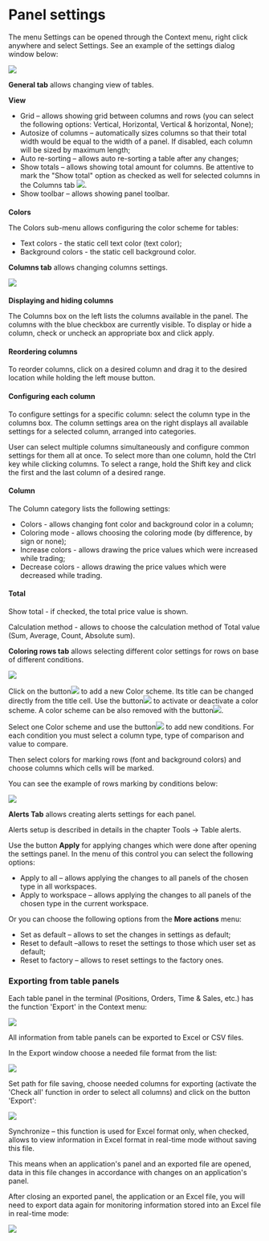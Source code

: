 # Panel settings

The menu Settings can be opened through the Context menu, right click anywhere and select Settings. See an example of the settings dialog window below:

![](../../.gitbook/assets/1.png)

**General tab** allows changing view of tables.

**View**

* Grid – allows showing grid between columns and rows \(you can select the following options: Vertical, Horizontal, Vertical & horizontal, None\);
* Autosize of columns – automatically sizes columns so that their total width would be equal to the width of a panel. If disabled, each column will be sized by maximum length;
* Auto re-sorting – allows auto re-sorting a table after any changes;
* Show totals – allows showing total amount for columns. Be attentive to mark the "Show total" option as checked as well for selected columns in the Columns tab ![](../../.gitbook/assets/2%20%2827%29.png). 
* Show toolbar – allows showing panel toolbar.

####  **Colors**

The Colors sub-menu allows configuring the color scheme for tables:

* Text colors - the static cell text color \(text color\);
* Background colors - the static cell background color.

 **Columns tab** allows changing columns settings.

![](../../.gitbook/assets/3%20%2815%29.png)

#### **Displaying and hiding columns**

The Columns box on the left lists the columns available in the panel. The columns with the blue checkbox are currently visible. To display or hide a column, check or uncheck an appropriate box and click apply.

#### **Reordering columns**

To reorder columns, click on a desired column and drag it to the desired location while holding the left mouse button.

#### **Configuring each column**

To configure settings for a specific column: select the column type in the columns box. The column settings area on the right displays all available settings for a selected column, arranged into categories.

User can select multiple columns simultaneously and configure common settings for them all at once. To select more than one column, hold the Ctrl key while clicking columns. To select a range, hold the Shift key and click the first and the last column of a desired range.

#### **Column**

The Column category lists the following settings:

* Colors - allows changing font color and background color in a column;
* Coloring mode - allows choosing the coloring mode \(by difference, by sign or none\);
* Increase colors - allows drawing the price values which were increased while trading;
* Decrease colors - allows drawing the price values which were decreased while trading.

#### **Total**

Show total - if checked, the total price value is shown.

Calculation method - allows to choose the calculation method of Total value \(Sum, Average, Count, Absolute sum\).

**Coloring rows tab** allows selecting different color settings for rows on base of different conditions.

![](../../.gitbook/assets/colors%20%281%29.png)

Click on the button![](../../.gitbook/assets/5%20%2822%29.png)to add a new Color scheme. Its title can be changed directly from the title cell. Use the button![](../../.gitbook/assets/6%20%2819%29.png)to activate or deactivate a color scheme. A color scheme can be also removed with the button![](../../.gitbook/assets/7%20%2819%29.png).

Select one Color scheme and use the button![](../../.gitbook/assets/8%20%283%29.png)to add new conditions. For each condition you must select a column type, type of comparison and value to compare.

Then select colors for marking rows \(font and background colors\) and choose columns which cells will be marked.

You can see the example of rows marking by conditions below:

![](../../.gitbook/assets/11%20%285%29.png)

**Alerts Tab** allows creating alerts settings for each panel.

Alerts setup is described in details in the chapter Tools -&gt; Table alerts.

Use the button **Apply** for applying changes which were done after opening the settings panel. In the menu of this control you can select the following options:

* Apply to all – allows applying the changes to all panels of the chosen type in all workspaces.
* Apply to workspace – allows applying the changes to all panels of the chosen type in the current workspace. 

Or you can choose the following options from the **More actions** menu:

* Set as default – allows to set the changes in settings as default;
* Reset to default –allows to reset the settings to those which user set as default;
* Reset to factory – allows to reset settings to the factory ones.

### Exporting from table panels

Each table panel in the terminal \(Positions, Orders, Time & Sales, etc.\) has the function 'Export' in the Context menu:

![](../../.gitbook/assets/12%20%282%29.png)

All information from table panels can be exported to Excel or CSV files.

In the Export window choose a needed file format from the list:

![](../../.gitbook/assets/13%20%282%29.png)

Set path for file saving, choose needed columns for exporting \(activate the 'Check all' function in order to select all columns\) and click on the button 'Export':

![](../../.gitbook/assets/14%20%284%29.png)

Synchronize – this function is used for Excel format only, when checked, allows to view information in Excel format in real-time mode without saving this file.

This means when an application's panel and an exported file are opened, data in this file changes in accordance with changes on an application's panel.

After closing an exported panel, the application or an Excel file, you will need to export data again for monitoring information stored into an Excel file in real-time mode:

![](../../.gitbook/assets/15.png)

